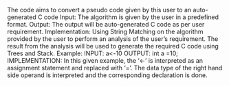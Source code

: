 The code aims to convert a pseudo code given by this user to an auto-generated C code
Input:
The algorithm is given by the user in a predefined format.
Output:
The output will be auto-generated C code as per user requirement.
Implementation:
Using String Matching on the algorithm provided by the user to perform an analysis of the user’s requirement. The result from the analysis will be used to generate the required C code using Trees and Stack.
Example:
INPUT:
a<-10
OUTPUT:
int a =10;
IMPLEMENTATION:
In this given example, the ‘<-’ is interpreted as an assignment statement and replaced with ‘=’. The data type of the  right hand side operand  is interpreted and the corresponding declaration is done.

